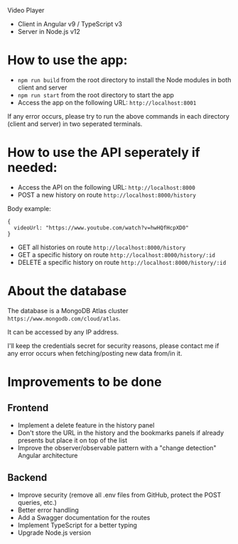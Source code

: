 Video Player

- Client in Angular v9 / TypeScript v3
- Server in Node.js v12

# How to use the app:

- `npm run build` from the root directory to install the Node modules in both client and server
- `npm run start` from the root directory to start the app
- Access the app on the following URL: `http://localhost:8001`

If any error occurs, please try to run the above commands in each directory (client and server) in two seperated terminals.

# How to use the API seperately if needed:

- Access the API on the following URL: `http://localhost:8000`
- POST a new history on route `http://localhost:8000/history`

Body example:

```
{
  videoUrl: "https://www.youtube.com/watch?v=hwHQfHcpXD0"
}
```

- GET all histories on route `http://localhost:8000/history`
- GET a specific history on route `http://localhost:8000/history/:id`
- DELETE a specific history on route `http://localhost:8000/history/:id`

# About the database

The database is a MongoDB Atlas cluster `https://www.mongodb.com/cloud/atlas`.

It can be accessed by any IP address.

I'll keep the credentials secret for security reasons, please contact me if any error occurs when fetching/posting new data from/in it.

# Improvements to be done

## Frontend

- Implement a delete feature in the history panel
- Don't store the URL in the history and the bookmarks panels if already presents but place it on top of the list
- Improve the observer/observable pattern with a "change detection" Angular architecture

## Backend

- Improve security (remove all .env files from GitHub, protect the POST queries, etc.)
- Better error handling
- Add a Swagger documentation for the routes
- Implement TypeScript for a better typing
- Upgrade Node.js version
